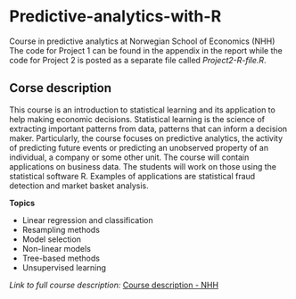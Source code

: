 # Predictive-analytics-with-R
Course in predictive analytics at Norwegian School of Economics (NHH)
The code for Project 1 can be found in the appendix in the report while the code for Project 2 is posted as a separate file called *Project2-R-file.R*.

## Corse description

This course is an introduction to statistical learning and its application to help making economic decisions. Statistical learning is the science of extracting important patterns from data, patterns that can inform a decision maker. Particularly, the course focuses on predictive analytics, the activity of predicting future events or predicting an unobserved property of an individual, a company or some other unit. The course will contain applications on business data. The students will work on those using the statistical software R. Examples of applications are statistical fraud detection and market basket analysis.

**Topics**

* Linear regression and classification
* Resampling methods
* Model selection
* Non-linear models
* Tree-based methods
* Unsupervised learning

*Link to full course description:*
[Course description - NHH](https://www.nhh.no/en/courses/predictive-analytics-with-r/)